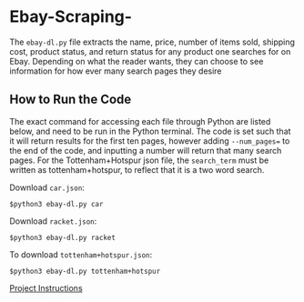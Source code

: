 # Ebay-Scraping-


The ```ebay-dl.py``` file extracts the name, price, number of items sold, shipping cost, product status, and return status for any product one searches for on Ebay. Depending on what the reader wants, they can choose to see information for how ever many search pages they desire
## How to Run the Code 
The exact command for accessing each file through Python are listed below, and need to be run in the Python terminal. The code is set such that it will return results for the first ten pages, however adding ```--num_pages=``` to the end of the code, and inputting a number will return that many search pages. For the Tottenham+Hotspur json file, the ```search_term``` must be written as tottenham+hotspur, to reflect that it is a two word search. 

Download ```car.json```:

```
$python3 ebay-dl.py car 
```

Download ```racket.json```:

```
$python3 ebay-dl.py racket
```

To download ```tottenham+hotspur.json```:

```
$python3 ebay-dl.py tottenham+hotspur 
```

[Project Instructions](https://github.com/mikeizbicki/cmc-csci040/tree/2021fall/hw_03)
